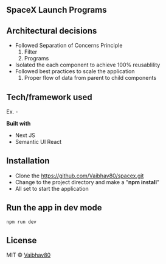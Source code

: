 ## SpaceX Launch Programs

## Architectural decisions

- Followed Separation of Concerns Principle
  1. Filter
  2. Programs
- Isolated the each component to achieve 100% reusablility
- Followed best practices to scale the application
  1. Proper flow of data from parent to child components

## Tech/framework used

Ex. -

<b>Built with</b>

- Next JS
- Semantic UI React

## Installation

- Clone the https://github.com/Vaibhav80/spacex.git
- Change to the project directory and make a "**npm install**"
- All set to start the application

## Run the app in dev mode

    npm run dev

## License

MIT © [Vaibhav80]()
